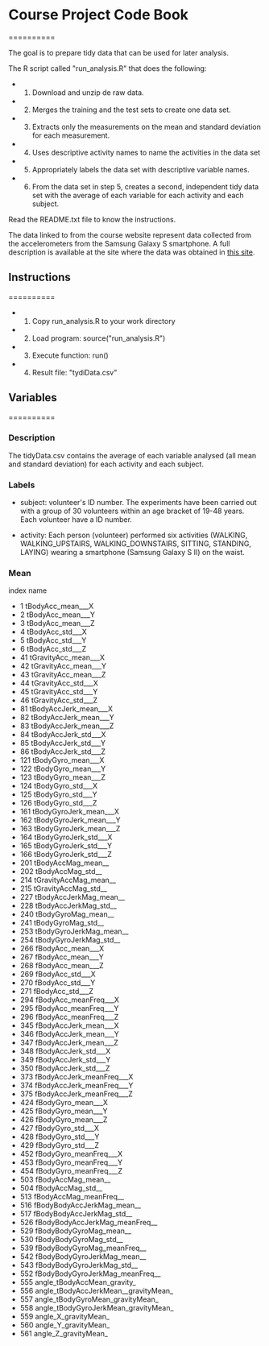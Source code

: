 # Course Project Code Book
==========

The goal is to prepare tidy data that can be used for later analysis.

The R script called "run_analysis.R" that does the following:

* 1. Download and unzip de raw data.
* 2. Merges the training and the test sets to create one data set.
* 3. Extracts only the measurements on the mean and standard deviation for each measurement. 
* 4. Uses descriptive activity names to name the activities in the data set
* 5. Appropriately labels the data set with descriptive variable names. 
* 6. From the data set in step 5, creates a second, independent tidy data set with the average of each variable for each activity and each subject.

Read the README.txt file to know the instructions.

The data linked to from the course website represent data collected from the accelerometers from the Samsung Galaxy S smartphone. A full description is available at the site where the data was obtained in [this site](http://archive.ics.uci.edu/ml/datasets/Human+Activity+Recognition+Using+Smartphones). 


## Instructions
==========

* 1. Copy run_analysis.R to your work directory
* 2. Load program: source("run_analysis.R")
* 3. Execute function: run()
* 4. Result file: "tydiData.csv"


## Variables
==========

### Description

The tidyData.csv contains the average of each variable analysed (all mean and standard deviation) for each activity and each subject.


### Labels

* subject: volunteer's ID number. The experiments have been carried out with a group of 30 volunteers within an age bracket of 19-48 years. Each volunteer have a ID number.

* activity: Each person (volunteer) performed six activities (WALKING, WALKING_UPSTAIRS, WALKING_DOWNSTAIRS, SITTING, STANDING, LAYING) wearing a smartphone (Samsung Galaxy S II) on the waist.


### Mean

index                                 name
*    1                    tBodyAcc_mean___X
*    2                    tBodyAcc_mean___Y
*    3                    tBodyAcc_mean___Z
*    4                     tBodyAcc_std___X
*    5                     tBodyAcc_std___Y
*    6                     tBodyAcc_std___Z
*   41                 tGravityAcc_mean___X
*   42                 tGravityAcc_mean___Y
*   43                 tGravityAcc_mean___Z
*   44                  tGravityAcc_std___X
*   45                  tGravityAcc_std___Y
*   46                  tGravityAcc_std___Z
*   81                tBodyAccJerk_mean___X
*   82                tBodyAccJerk_mean___Y
*   83                tBodyAccJerk_mean___Z
*   84                 tBodyAccJerk_std___X
*   85                 tBodyAccJerk_std___Y
*   86                 tBodyAccJerk_std___Z
*  121                   tBodyGyro_mean___X
*  122                   tBodyGyro_mean___Y
*  123                   tBodyGyro_mean___Z
*  124                    tBodyGyro_std___X
*  125                    tBodyGyro_std___Y
*  126                    tBodyGyro_std___Z
*  161               tBodyGyroJerk_mean___X
*  162               tBodyGyroJerk_mean___Y
*  163               tBodyGyroJerk_mean___Z
*  164                tBodyGyroJerk_std___X
*  165                tBodyGyroJerk_std___Y
*  166                tBodyGyroJerk_std___Z
*  201                   tBodyAccMag_mean__
*  202                    tBodyAccMag_std__
*  214                tGravityAccMag_mean__
*  215                 tGravityAccMag_std__
*  227               tBodyAccJerkMag_mean__
*  228                tBodyAccJerkMag_std__
*  240                  tBodyGyroMag_mean__
*  241                   tBodyGyroMag_std__
*  253              tBodyGyroJerkMag_mean__
*  254               tBodyGyroJerkMag_std__
*  266                    fBodyAcc_mean___X
*  267                    fBodyAcc_mean___Y
*  268                    fBodyAcc_mean___Z
*  269                     fBodyAcc_std___X
*  270                     fBodyAcc_std___Y
*  271                     fBodyAcc_std___Z
*  294                fBodyAcc_meanFreq___X
*  295                fBodyAcc_meanFreq___Y
*  296                fBodyAcc_meanFreq___Z
*  345                fBodyAccJerk_mean___X
*  346                fBodyAccJerk_mean___Y
*  347                fBodyAccJerk_mean___Z
*  348                 fBodyAccJerk_std___X
*  349                 fBodyAccJerk_std___Y
*  350                 fBodyAccJerk_std___Z
*  373            fBodyAccJerk_meanFreq___X
*  374            fBodyAccJerk_meanFreq___Y
*  375            fBodyAccJerk_meanFreq___Z
*  424                   fBodyGyro_mean___X
*  425                   fBodyGyro_mean___Y
*  426                   fBodyGyro_mean___Z
*  427                    fBodyGyro_std___X
*  428                    fBodyGyro_std___Y
*  429                    fBodyGyro_std___Z
*  452               fBodyGyro_meanFreq___X
*  453               fBodyGyro_meanFreq___Y
*  454               fBodyGyro_meanFreq___Z
*  503                   fBodyAccMag_mean__
*  504                    fBodyAccMag_std__
*  513               fBodyAccMag_meanFreq__
*  516           fBodyBodyAccJerkMag_mean__
*  517            fBodyBodyAccJerkMag_std__
*  526       fBodyBodyAccJerkMag_meanFreq__
*  529              fBodyBodyGyroMag_mean__
*  530               fBodyBodyGyroMag_std__
*  539          fBodyBodyGyroMag_meanFreq__
*  542          fBodyBodyGyroJerkMag_mean__
*  543           fBodyBodyGyroJerkMag_std__
*  552      fBodyBodyGyroJerkMag_meanFreq__
*  555          angle_tBodyAccMean_gravity_
*  556 angle_tBodyAccJerkMean__gravityMean_
*  557     angle_tBodyGyroMean_gravityMean_
*  558 angle_tBodyGyroJerkMean_gravityMean_
*  559                 angle_X_gravityMean_
*  560                 angle_Y_gravityMean_
*  561                 angle_Z_gravityMean_